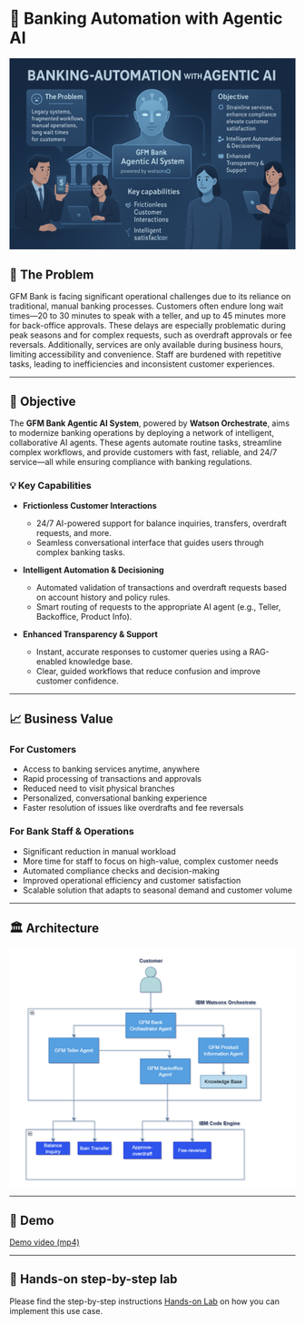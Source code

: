 # 🏦 Banking Automation with Agentic AI

![](banking-automation-banner.png)

## 🤔 The Problem
GFM Bank is facing significant operational challenges due to its reliance on traditional, manual banking processes. Customers often endure long wait times—20 to 30 minutes to speak with a teller, and up to 45 minutes more for back-office approvals. These delays are especially problematic during peak seasons and for complex requests, such as overdraft approvals or fee reversals. Additionally, services are only available during business hours, limiting accessibility and convenience. Staff are burdened with repetitive tasks, leading to inefficiencies and inconsistent customer experiences.

---

## 🎯 Objective
The **GFM Bank Agentic AI System**, powered by **Watson Orchestrate**, aims to modernize banking operations by deploying a network of intelligent, collaborative AI agents. These agents automate routine tasks, streamline complex workflows, and provide customers with fast, reliable, and 24/7 service—all while ensuring compliance with banking regulations.

### 💡 Key Capabilities

* **Frictionless Customer Interactions**
  
  * 24/7 AI-powered support for balance inquiries, transfers, overdraft requests, and more.
  * Seamless conversational interface that guides users through complex banking tasks.
    
* **Intelligent Automation & Decisioning**

  * Automated validation of transactions and overdraft requests based on account history and policy rules.
  * Smart routing of requests to the appropriate AI agent (e.g., Teller, Backoffice, Product Info).

* **Enhanced Transparency & Support**
  
  * Instant, accurate responses to customer queries using a RAG-enabled knowledge base.
  * Clear, guided workflows that reduce confusion and improve customer confidence.

---

## 📈 Business Value

### For Customers
* Access to banking services anytime, anywhere
* Rapid processing of transactions and approvals
* Reduced need to visit physical branches
* Personalized, conversational banking experience
* Faster resolution of issues like overdrafts and fee reversals

### For Bank Staff & Operations
* Significant reduction in manual workload
* More time for staff to focus on high-value, complex customer needs
* Automated compliance checks and decision-making
* Improved operational efficiency and customer satisfaction
* Scalable solution that adapts to seasonal demand and customer volume
---

## 🏛 Architecture

![Architecture](banking-backoffice-architecture.png)

---

## 🎥 Demo

[Demo video (mp4)](./assets/images/banking-backoffice_recording-small.mp4)

---

## 📝 Hands-on step-by-step lab

Please find the step-by-step instructions [Hands-on Lab](/usecases/banking-backoffice/assets/hands_on_lab_banking_automation.md) on how you can implement this use case.
